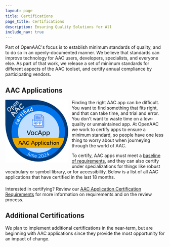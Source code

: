 ```yaml
---
layout: page
title: Certifications
page_title: Certifications
description: Ensuring Quality Solutions for All
include_nav: true
---
```

<style>
  a.caption {
    display: inline-block;
    padding: 5px 10px;
    border: 1px solid #aaa;
    border-radius: 10px;
    margin-bottom: 10px;
    text-align: center;
    max-width: 50%;
    margin-right: 15px;
  }
  a.caption img {
    height: 110px;
    object-fit: contain;
    object-position: center;
    display: block;
    margin: 0 auto;
    max-width: 200px;
  }
  a.caption.wide {
    min-width: 225px;
    max-width: 50%;
  }
  a.caption .sub {
    display: block;
    height: 43px;
    color: #888;
    overflow: hidden;
    font-weight: normal;
    max-width: 200px;
    font-size: 13px;
    line-height: 14px;
    margin: 0 auto;
  }
  #apps_list {
    margin: 20px 0;
  }
</style>
<p>
  Part of OpenAAC's focus is to establish minimum standards of quality, and to do so in an openly-documented
  manner. We believe that standards can improve 
  technology for AAC users, developers, specialists, and 
  everyone else. As part of that work, we release
  a set of minimum standards for different aspects of the
  AAC toolset, and certify annual compliance by participating
  vendors.
</p>
<h2>AAC Applications</h2>
<img src='/images/certs/open-aac-seal.png' class='preview' style='max-width: 200px; float: left; margin-right: 10px; margin-bottom: 5px;'/>
<p>
  Finding the right AAC app can be difficult. You want to find
  something that fits right, and that can take time, and trial
  and error. You don't want to waste time on a low-quality or
  unmaintained app. At OpenAAC we work to certify apps to ensure
  a minimum standard, so people have one less thing to worry 
  about when journeying through the world of AAC.</p>
<p>
  To certify, AAC apps must meet a 
  <a href="https://docs.google.com/document/d/16cDEuHyfhb5xBk-UtEUOVpT0jrnEHwCabFACHM7DVGY/edit?usp=sharing">baseline of requirements</a>,
  and they can also certify under specializations
  for things like robust
  vocabulary or symbol library, or for accessibility. Below is
  a list of all AAC applications that have certified in the last
  18 months.
</p>

<div id='apps_list'>
<a href="https://www.inmaninnovations.com/" class="caption wide" style='display: none;'>
  <img src="/images/2024/wordpower.jpeg" alt="">
  <span class='name'>WordPower</span>
  <span class="sub">Nancy Inman’s popular sequenced vocabulary is available on many apps</span>
</a>
</div>
<script>
  var apps = document.getElementById('apps_list');
  var app_template = apps.querySelectorAll('.caption')[0];
  var list = [].concat(window.app_list || []);
  if(list.length == 0) {
    list.push({name: "None available", desc: " ", rank: 1});
  }
  list = list.sort(function(a, b) {
    if(a.rank != b.rank) {
      return a.rank - b.rank;
    }
    return Math.random() - 0.5;
    // return a.name.localeCompare(b.name);
  })
  list.forEach(function(item) {
    var app = app_template.cloneNode(true);
    app.setAttribute('href', "/certifications/apps/" + item.id); //item.url || '#');
    app.style.display = 'inline-block';
    app.querySelectorAll('img')[0].setAttribute('src', item.image_url || '#');
    app.querySelectorAll('.name')[0].innerText = item.name || "App";
    app.querySelectorAll('.sub')[0].innerText = item.desc || "No Description";
    apps.appendChild(app);
  });
</script>

<p>Interested in certifying? Review our 
<a href="https://docs.google.com/document/d/16cDEuHyfhb5xBk-UtEUOVpT0jrnEHwCabFACHM7DVGY/edit?usp=sharing">AAC Application Certification Requirements</a> for 
more information on requirements and on the review process.</p>

<h2>Additional Certifications</h2>
<p>We plan to implement additional certifications in the near-term, but are beginning with AAC applications since they provide the most opportunity for an impact of change.</p>

